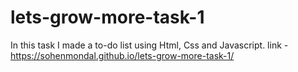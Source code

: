 # lets-grow-more-task-1

In this task I made a to-do list using Html, Css and Javascript.
link -https://sohenmondal.github.io/lets-grow-more-task-1/
